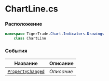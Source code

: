 
# ChartLine.cs
### Расположение
```csharp
namespace TigerTrade.Chart.Indicators.Drawings  
    class ChartLine
```

### События
| Название | Описание |
| --- | --- |
| [`PropertyChanged`](./События/PropertyChanged.md) | *Описание* |
